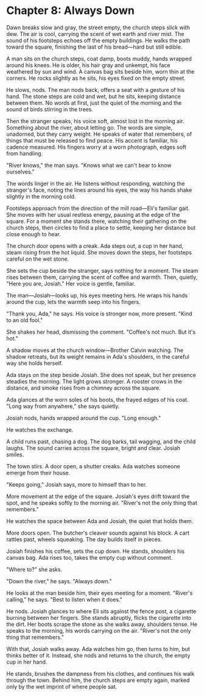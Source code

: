 # Chapter 8: Always Down

Dawn breaks slow and gray, the street empty, the church steps slick with dew. The air is cool, carrying the scent of wet earth and river mist. The sound of his footsteps echoes off the empty buildings. He walks the path toward the square, finishing the last of his bread—hard but still edible.

A man sits on the church steps, coat damp, boots muddy, hands wrapped around his knees. He is older, his hair gray and unkempt, his face weathered by sun and wind. A canvas bag sits beside him, worn thin at the corners. He rocks slightly as he sits, his eyes fixed on the empty street.

He slows, nods. The man nods back, offers a seat with a gesture of his hand. The stone steps are cold and wet, but he sits, keeping distance between them. No words at first, just the quiet of the morning and the sound of birds stirring in the trees.

Then the stranger speaks, his voice soft, almost lost in the morning air. Something about the river, about letting go. The words are simple, unadorned, but they carry weight. He speaks of water that remembers, of things that must be released to find peace. His accent is familiar, his cadence measured. His fingers worry at a worn photograph, edges soft from handling.

"River knows," the man says. "Knows what we can't bear to know ourselves."

The words linger in the air. He listens without responding, watching the stranger's face, noting the lines around his eyes, the way his hands shake slightly in the morning cold.

Footsteps approach from the direction of the mill road—Eli's familiar gait. She moves with her usual restless energy, pausing at the edge of the square. For a moment she stands there, watching their gathering on the church steps, then circles to find a place to settle, keeping her distance but close enough to hear.

The church door opens with a creak. Ada steps out, a cup in her hand, steam rising from the hot liquid. She moves down the steps, her footsteps careful on the wet stone.

She sets the cup beside the stranger, says nothing for a moment. The steam rises between them, carrying the scent of coffee and warmth. Then, quietly, "Here you are, Josiah." Her voice is gentle, familiar.

The man—Josiah—looks up, his eyes meeting hers. He wraps his hands around the cup, lets the warmth seep into his fingers.

"Thank you, Ada," he says. His voice is stronger now, more present. "Kind to an old fool."

She shakes her head, dismissing the comment. "Coffee's not much. But it's hot."

A shadow moves at the church window—Brother Calvin watching. The shadow retreats, but its weight remains in Ada's shoulders, in the careful way she holds herself.

Ada stays on the step beside Josiah. She does not speak, but her presence steadies the morning. The light grows stronger. A rooster crows in the distance, and smoke rises from a chimney across the square.

Ada glances at the worn soles of his boots, the frayed edges of his coat. "Long way from anywhere," she says quietly.

Josiah nods, hands wrapped around the cup. "Long enough."

He watches the exchange.

A child runs past, chasing a dog. The dog barks, tail wagging, and the child laughs. The sound carries across the square, bright and clear. Josiah smiles.

The town stirs. A door open, a shutter creaks. Ada watches someone emerge from their house.

"Keeps going," Josiah says, more to himself than to her.

More movement at the edge of the square. Josiah's eyes drift toward the spot, and he speaks softly to the morning air. "River's not the only thing that remembers."

He watches the space between Ada and Josiah, the quiet that holds them.

More doors open. The butcher's cleaver sounds against his block. A cart rattles past, wheels squeaking. The day builds itself in pieces.

Josiah finishes his coffee, sets the cup down. He stands, shoulders his canvas bag. Ada rises too, takes the empty cup without comment.

"Where to?" she asks.

"Down the river," he says. "Always down."

He looks at the man beside him, their eyes meeting for a moment. "River's calling," he says. "Best to listen when it does."

He nods. Josiah glances to where Eli sits against the fence post, a cigarette burning between her fingers. She stands abruptly, flicks the cigarette into the dirt. Her boots scrape the stone as she walks away, shoulders tense. He speaks to the morning, his words carrying on the air. "River's not the only thing that remembers."

With that, Josiah walks away. Ada watches him go, then turns to him, but thinks better of it. Instead, she nods and returns to the church, the empty cup in her hand.

He stands, brushes the dampness from his clothes, and continues his walk through the town. Behind him, the church steps are empty again, marked only by the wet imprint of where people sat.
